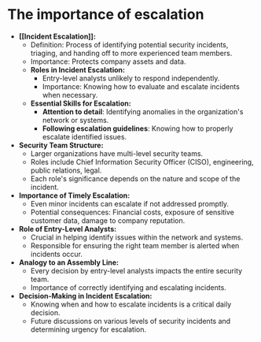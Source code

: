 # The importance of escalation

- **[[Incident Escalation]]:**
    - Definition: Process of identifying potential security incidents, triaging, and handing off to more experienced team members.
    - Importance: Protects company assets and data.
	- **Roles in Incident Escalation:**
	    - Entry-level analysts unlikely to respond independently.
	    - Importance: Knowing how to evaluate and escalate incidents when necessary.
	- **Essential Skills for Escalation:**
	    - **Attention to detail**: Identifying anomalies in the organization's network or systems.
	    - **Following escalation guidelines**: Knowing how to properly escalate identified issues.
- **Security Team Structure:**
    - Larger organizations have multi-level security teams.
    - Roles include Chief Information Security Officer (CISO), engineering, public relations, legal.
    - Each role's significance depends on the nature and scope of the incident.
- **Importance of Timely Escalation:**
    - Even minor incidents can escalate if not addressed promptly.
    - Potential consequences: Financial costs, exposure of sensitive customer data, damage to company reputation.
- **Role of Entry-Level Analysts:**
    - Crucial in helping identify issues within the network and systems.
    - Responsible for ensuring the right team member is alerted when incidents occur.
- **Analogy to an Assembly Line:**
    - Every decision by entry-level analysts impacts the entire security team.
    - Importance of correctly identifying and escalating incidents.
- **Decision-Making in Incident Escalation:**
    - Knowing when and how to escalate incidents is a critical daily decision.
    - Future discussions on various levels of security incidents and determining urgency for escalation.
